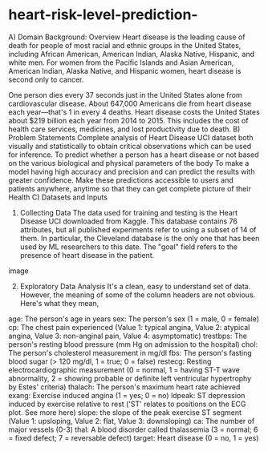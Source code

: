 # heart-risk-level-prediction-

A) Domain Background: Overview
Heart disease is the leading cause of death for people of most racial and ethnic groups in the United States, including African American, American Indian, Alaska Native, Hispanic, and white men. For women from the Pacific Islands and Asian American, American Indian, Alaska Native, and Hispanic women, heart disease is second only to cancer.

One person dies every 37 seconds just in the United States alone from cardiovascular disease.
About 647,000 Americans die from heart disease each year—that's 1 in every 4 deaths.
Heart disease costs the United States about $219 billion each year from 2014 to 2015. This includes the cost of health care services, medicines, and lost productivity due to death.
B) Problem Statements
Complete analysis of Heart Disease UCI dataset both visually and statistically to obtain critical observations which can be used for inference.
To predict whether a person has a heart disease or not based on the various biological and physical parameters of the body
To make a model having high accuracy and precision and can predict the results with greater confidence.
Make these predictions accessible to users and patients anywhere, anytime so that they can get complete picture of their Health
C) Datasets and Inputs
1. Collecting Data
The data used for training and testing is the Heart Disease UCI downloaded from Kaggle. This database contains 76 attributes, but all published experiments refer to using a subset of 14 of them. In particular, the Cleveland database is the only one that has been used by ML researchers to this date. The "goal" field refers to the presence of heart disease in the patient.

image

2. Exploratory Data Analysis
It's a clean, easy to understand set of data. However, the meaning of some of the column headers are not obvious. Here's what they mean,

age: The person's age in years
sex: The person's sex (1 = male, 0 = female)
cp: The chest pain experienced (Value 1: typical angina, Value 2: atypical angina, Value 3: non-anginal pain, Value 4: asymptomatic)
trestbps: The person's resting blood pressure (mm Hg on admission to the hospital)
chol: The person's cholesterol measurement in mg/dl
fbs: The person's fasting blood sugar (&gt; 120 mg/dl, 1 = true; 0 = false)
restecg: Resting electrocardiographic measurement (0 = normal, 1 = having ST-T wave abnormality, 2 = showing probable or definite left ventricular hypertrophy by Estes' criteria)
thalach: The person's maximum heart rate achieved
exang: Exercise induced angina (1 = yes; 0 = no)
ldpeak: ST depression induced by exercise relative to rest ('ST' relates to positions on the ECG plot. See more here)
slope: the slope of the peak exercise ST segment (Value 1: upsloping, Value 2: flat, Value 3: downsloping)
ca: The number of major vessels (0-3)
thal: A blood disorder called thalassemia (3 = normal; 6 = fixed defect; 7 = reversable defect)
target: Heart disease (0 = no, 1 = yes)
